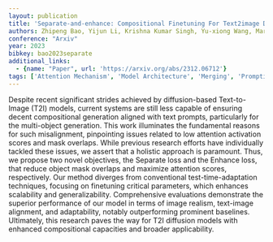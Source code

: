 ```yaml
---
layout: publication
title: 'Separate-and-enhance: Compositional Finetuning For Text2image Diffusion Models'
authors: Zhipeng Bao, Yijun Li, Krishna Kumar Singh, Yu-xiong Wang, Martial Hebert
conference: "Arxiv"
year: 2023
bibkey: bao2023separate
additional_links:
  - {name: "Paper", url: 'https://arxiv.org/abs/2312.06712'}
tags: ['Attention Mechanism', 'Model Architecture', 'Merging', 'Prompting', 'Reinforcement Learning']
---
```

Despite recent significant strides achieved by diffusion-based Text-to-Image
(T2I) models, current systems are still less capable of ensuring decent
compositional generation aligned with text prompts, particularly for the
multi-object generation. This work illuminates the fundamental reasons for such
misalignment, pinpointing issues related to low attention activation scores and
mask overlaps. While previous research efforts have individually tackled these
issues, we assert that a holistic approach is paramount. Thus, we propose two
novel objectives, the Separate loss and the Enhance loss, that reduce object
mask overlaps and maximize attention scores, respectively. Our method diverges
from conventional test-time-adaptation techniques, focusing on finetuning
critical parameters, which enhances scalability and generalizability.
Comprehensive evaluations demonstrate the superior performance of our model in
terms of image realism, text-image alignment, and adaptability, notably
outperforming prominent baselines. Ultimately, this research paves the way for
T2I diffusion models with enhanced compositional capacities and broader
applicability.

